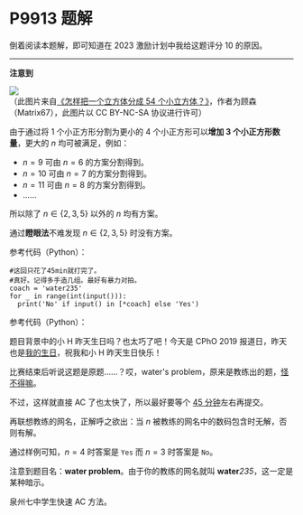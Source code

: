 # P9913 题解

倒着阅读本题解，即可知道在 2023 激励计划中我给这题评分 10 的原因。

---

**注意到**

![](https://cdn.luogu.com.cn/upload/image_hosting/6c3yk0e0.png)  
（此图片来自[《怎样把一个立方体分成 54 个小立方体？》](http://www.matrix67.com/blog/archives/6513)，作者为顾森（Matrix67），此图片以 CC BY-NC-SA 协议进行许可）

由于通过将 $1$ 个小正方形分割为更小的 $4$ 个小正方形可以**增加 $\bm 3$ 个小正方形数量**，更大的 $n$ 均可被满足，例如：

- $n = 9$ 可由 $n = 6$ 的方案分割得到。
- $n = 10$ 可由 $n = 7$ 的方案分割得到。
- $n = 11$ 可由 $n = 8$ 的方案分割得到。
- ……

所以除了 $n \in \{ 2, 3, 5 \}$ 以外的 $n$ 均有方案。

通过**瞪眼法**不难发现 $n \in \{ 2, 3, 5 \}$ 时没有方案。

参考代码（Python）：

```python3
#这回只花了45min就打完了。
#真好。记得多手造几组。最好有暴力对拍。 
coach = 'water235'
for _ in range(int(input())):
  print('No' if input() in [*coach] else 'Yes')
```

参考代码（Python）：

题目背景中的小 H 昨天生日吗？也太巧了吧！今天是 CPhO 2019 报道日，昨天也是[我的生日](https://www.zhihu.com/question/353626585/answer/880220243)，祝我和小 H 昨天生日快乐！

比赛结束后听说这题是原题……？哎，water's problem，原来是教练出的题，[怪不得嘛](https://www.zhihu.com/question/531201223/answer/2468824563)。

不过，这样就直接 AC 了也太快了，所以最好要等个 [45 分钟](https://www.zhihu.com/question/527361777/answer/2472274087)左右再提交。

再联想教练的网名，正解呼之欲出：当 $n$ 被教练的网名中的数码包含时无解，否则有解。

通过样例可知，$n = 4$ 时答案是 `Yes` 而 $n = 3$ 时答案是 `No`。

注意到题目名：**water problem**。由于你的教练的网名就叫 **water**_235_，这一定是某种暗示。

泉州七中学生快速 AC 方法。